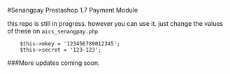 #Senangpay Prestashop 1.7 Payment Module

this repo is still in progress. however you can use it. just change the values of these on `aics_senangpay.php`

```
    $this->mkey = '123456789012345';
	$this->secret = '123-123';
```

###More updates coming soon.